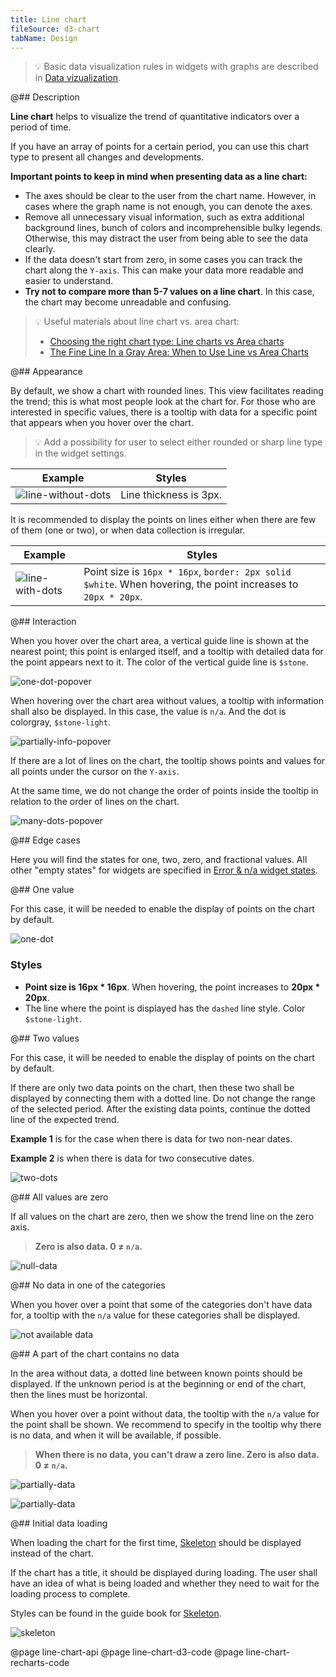 ```yaml
---
title: Line chart
fileSource: d3-chart
tabName: Design
---
```


> 💡 Basic data visualization rules in widgets with graphs are described in [Data vizualization](/data-display/chart/).

@## Description

**Line chart** helps to visualize the trend of quantitative indicators over a period of time.

If you have an array of points for a certain period, you can use this chart type to present all changes and developments.

**Important points to keep in mind when presenting data as a line chart:**

- The axes should be clear to the user from the chart name. However, in cases where the graph name is not enough, you can denote the axes.
- Remove all unnecessary visual information, such as extra additional background lines, bunch of colors and incomprehensible bulky legends. Otherwise, this may distract the user from being able to see the data clearly.
- If the data doesn't start from zero, in some cases you can track the chart along the `Y-axis`. This can make your data more readable and easier to understand.
- **Try not to compare more than 5-7 values on a line chart**. In this case, the chart may become unreadable and confusing.

> 💡 Useful materials about line chart vs. area chart:
>
> - [Choosing the right chart type: Line charts vs Area charts](https://www.fusioncharts.com/blog/line-charts-vs-area-charts/)
> - [The Fine Line In a Gray Area: When to Use Line vs Area Charts](https://visual.ly/blog/line-vs-area-charts/)

@## Appearance

By default, we show a chart with rounded lines. This view facilitates reading the trend; this is what most people look at the chart for. For those who are interested in specific values, there is a tooltip with data for a specific point that appears when you hover over the chart.

> 💡 Add a possibility for user to select either rounded or sharp line type in the widget settings.

| Example                                       | Styles                 |
| --------------------------------------------- | ---------------------- |
| ![line-without-dots](static/without-dots.png) | Line thickness is 3px. |

It is recommended to display the points on lines either when there are few of them (one or two), or when data collection is irregular.

| Example                            | Styles                                                                                                        |
| ---------------------------------- | ------------------------------------------------------------------------------------------------------------- |
| ![line-with-dots](static/dots.png) | Point size is `16px * 16px`, `border: 2px solid $white`. When hovering, the point increases to `20px * 20px`. |

@## Interaction

When you hover over the chart area, a vertical guide line is shown at the nearest point; this point is enlarged itself, and a tooltip with detailed data for the point appears next to it. The color of the vertical guide line is `$stone`.

![one-dot-popover](static/popover-1.png)

When hovering over the chart area without values, a tooltip with information shall also be displayed. In this case, the value is `n/a`. And the dot is colorgray, `$stone-light`.

![partially-info-popover](static/partially.png)

If there are a lot of lines on the chart, the tooltip shows points and values for all points under the cursor on the `Y-axis`.

At the same time, we do not change the order of points inside the tooltip in relation to the order of lines on the chart.

![many-dots-popover](static/popover-2.png)

@## Edge cases

Here you will find the states for one, two, zero, and fractional values. All other "empty states" for widgets are specified in [Error & n/a widget states](/components/widget-empty/).

@## One value

For this case, it will be needed to enable the display of points on the chart by default.

![one-dot](static/one-dot.png)

### Styles

- **Point size is 16px \* 16px**. When hovering, the point increases to **20px \* 20px**.
- The line where the point is displayed has the `dashed` line style. Color `$stone-light`.

@## Two values

For this case, it will be needed to enable the display of points on the chart by default.

If there are only two data points on the chart, then these two shall be displayed by connecting them with a dotted line. Do not change the range of the selected period. After the existing data points, continue the dotted line of the expected trend.

**Example 1** is for the case when there is data for two non-near dates.

**Example 2** is when there is data for two consecutive dates.

![two-dots](static/two-dots.png)

@## All values are zero

If all values on the chart are zero, then we show the trend line on the zero axis.

> **Zero is also data. 0 ≠ `n/a`.**

![null-data](static/null.png)

@## No data in one of the categories

When you hover over a point that some of the categories don't have data for, a tooltip with the `n/a` value for these categories shall be displayed.

![not available data](static/not-available.png)

@## A part of the chart contains no data

In the area without data, a dotted line between known points should be displayed. If the unknown period is at the beginning or end of the chart, then the lines must be horizontal.

When you hover over a point without data, the tooltip with the `n/a` value for the point shall be shown. We recommend to specify in the tooltip why there is no data, and when it will be available, if possible.

> **When there is no data, you can't draw a zero line. Zero is also data. 0 ≠ `n/a`.**

![partially-data](static/partially.png)

![partially-data](static/partially-trash.png)

@## Initial data loading

When loading the chart for the first time, [Skeleton](/components/skeleton/) should be displayed instead of the chart.

If the chart has a title, it should be displayed during loading. The user shall have an idea of what is being loaded and whether they need to wait for the loading process to complete.

Styles can be found in the guide book for [Skeleton](/components/skeleton/).

![skeleton](static/skeleton.png)

@page line-chart-api
@page line-chart-d3-code
@page line-chart-recharts-code
